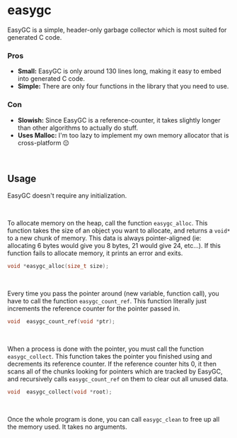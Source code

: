 # easygc
EasyGC is a simple, header-only garbage collector which is most suited for generated C code.

### Pros
- **Small:** EasyGC is only around 130 lines long, making it easy to embed into generated C code.
- **Simple:** There are only four functions in the library that you need to use.

### Con
- **Slowish:** Since EasyGC is a reference-counter, it takes slightly longer than other algorithms to actually do stuff.
- **Uses Malloc:** I'm too lazy to implement my own memory allocator that is cross-platform 😔

<br>

## Usage

EasyGC doesn't require any initialization.

<br>

To allocate memory on the heap, call the function `easygc_alloc`. This function takes the size of an object you want to allocate, and returns a `void*` to a new chunk of memory. This data is always pointer-aligned (ie: allocating 6 bytes would give you 8 bytes, 21 would give 24, etc...). If this function fails to allocate memory, it prints an error and exits.
```c
void *easygc_alloc(size_t size);
```

<br>

Every time you pass the pointer around (new variable, function call), you have to call the function `easygc_count_ref`. This function literally just increments the reference counter for the pointer passed in.
```c
void  easygc_count_ref(void *ptr);
```

<br>

When a process is done with the pointer, you must call the function `easygc_collect`. This function takes the pointer you finished using and decrements its reference counter. If the reference counter hits 0, it then scans all of the chunks looking for pointers which are tracked by EasyGC, and recursively calls `easygc_count_ref` on them to clear out all unused data.
```c
void  easygc_collect(void *root);
```

<br>

Once the whole program is done, you can call `easygc_clean` to free up all the memory used. It takes no arguments.

